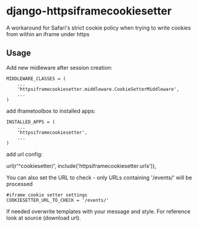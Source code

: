 django-httpsiframecookiesetter
==============================

A workaround for Safari's strict cookie policy when trying to write cookies from within an iframe under https

Usage
-----
Add new midleware after session creation:

    MIDDLEWARE_CLASSES = (
        ...
        'httpsiframecookiesetter.middleware.CookieSetterMiddleware',
        ...
    )

add iframetoolbox to installed apps:

    INSTALLED_APPS = (
        ...
        'httpsiframecookiesetter',
        ...
    )

add url config:

url(r'^cookiesetter/', include('httpsiframecookiesetter.urls')),


You can also set the URL to check - only URLs containing '/events/' will be processed

    #iframe cookie setter settings
    COOKIESETTER_URL_TO_CHECK = '/events/'

If needed overwrite templates with your message and style. For reference look at source (download url).
